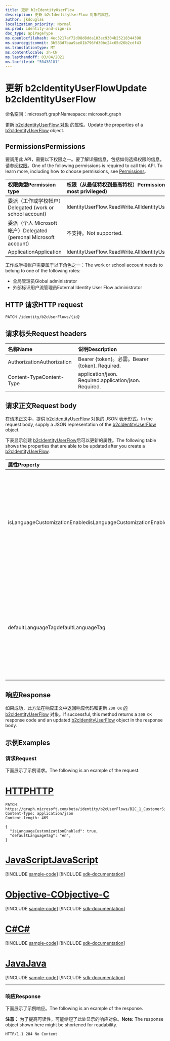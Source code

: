 ```yaml
---
title: 更新 b2cIdentityUserFlow
description: 更新 b2cIdentityUserFlow 对象的属性。
author: jkdouglas
localization_priority: Normal
ms.prod: identity-and-sign-in
doc_type: apiPageType
ms.openlocfilehash: 4ec3217af72d08d8dda103ec9304b25218344398
ms.sourcegitcommit: 3b583d7baa9ae81b796fd30bc24c65d26b2cdf43
ms.translationtype: MT
ms.contentlocale: zh-CN
ms.lasthandoff: 03/04/2021
ms.locfileid: "50438181"
---
```

# <a name="update-b2cidentityuserflow"></a><span data-ttu-id="370f7-103">更新 b2cIdentityUserFlow</span><span class="sxs-lookup"><span data-stu-id="370f7-103">Update b2cIdentityUserFlow</span></span>

<span data-ttu-id="370f7-104">命名空间：microsoft.graph</span><span class="sxs-lookup"><span data-stu-id="370f7-104">Namespace: microsoft.graph</span></span>

<span data-ttu-id="370f7-105">更新 [b2cIdentityUserFlow 对象](../resources/b2cidentityuserflow.md) 的属性。</span><span class="sxs-lookup"><span data-stu-id="370f7-105">Update the properties of a [b2cIdentityUserFlow](../resources/b2cidentityuserflow.md) object.</span></span>

## <a name="permissions"></a><span data-ttu-id="370f7-106">Permissions</span><span class="sxs-lookup"><span data-stu-id="370f7-106">Permissions</span></span>

<span data-ttu-id="370f7-p101">要调用此 API，需要以下权限之一。要了解详细信息，包括如何选择权限的信息，请参阅[权限](/graph/permissions-reference)。</span><span class="sxs-lookup"><span data-stu-id="370f7-p101">One of the following permissions is required to call this API. To learn more, including how to choose permissions, see [Permissions](/graph/permissions-reference).</span></span>

|<span data-ttu-id="370f7-109">权限类型</span><span class="sxs-lookup"><span data-stu-id="370f7-109">Permission type</span></span>      | <span data-ttu-id="370f7-110">权限（从最低特权到最高特权）</span><span class="sxs-lookup"><span data-stu-id="370f7-110">Permissions (from least to most privileged)</span></span>              |
|:--------------------|:---------------------------------------------------------|
|<span data-ttu-id="370f7-111">委派（工作或学校帐户）</span><span class="sxs-lookup"><span data-stu-id="370f7-111">Delegated (work or school account)</span></span>|<span data-ttu-id="370f7-112">IdentityUserFlow.ReadWrite.All</span><span class="sxs-lookup"><span data-stu-id="370f7-112">IdentityUserFlow.ReadWrite.All</span></span>|
|<span data-ttu-id="370f7-113">委派（个人 Microsoft 帐户）</span><span class="sxs-lookup"><span data-stu-id="370f7-113">Delegated (personal Microsoft account)</span></span>| <span data-ttu-id="370f7-114">不支持。</span><span class="sxs-lookup"><span data-stu-id="370f7-114">Not supported.</span></span>|
|<span data-ttu-id="370f7-115">Application</span><span class="sxs-lookup"><span data-stu-id="370f7-115">Application</span></span>|<span data-ttu-id="370f7-116">IdentityUserFlow.ReadWrite.All</span><span class="sxs-lookup"><span data-stu-id="370f7-116">IdentityUserFlow.ReadWrite.All</span></span>|

<span data-ttu-id="370f7-117">工作或学校帐户需要属于以下角色之一：</span><span class="sxs-lookup"><span data-stu-id="370f7-117">The work or school account needs to belong to one of the following roles:</span></span>

* <span data-ttu-id="370f7-118">全局管理员</span><span class="sxs-lookup"><span data-stu-id="370f7-118">Global administrator</span></span>
* <span data-ttu-id="370f7-119">外部标识用户流管理员</span><span class="sxs-lookup"><span data-stu-id="370f7-119">External Identity User Flow administrator</span></span>

## <a name="http-request"></a><span data-ttu-id="370f7-120">HTTP 请求</span><span class="sxs-lookup"><span data-stu-id="370f7-120">HTTP request</span></span>

<!-- {
  "blockType": "ignored"
}
-->

``` http
PATCH /identity/b2cUserFlows/{id}
```

## <a name="request-headers"></a><span data-ttu-id="370f7-121">请求标头</span><span class="sxs-lookup"><span data-stu-id="370f7-121">Request headers</span></span>

|<span data-ttu-id="370f7-122">名称</span><span class="sxs-lookup"><span data-stu-id="370f7-122">Name</span></span>|<span data-ttu-id="370f7-123">说明</span><span class="sxs-lookup"><span data-stu-id="370f7-123">Description</span></span>|
|:---|:---|
|<span data-ttu-id="370f7-124">Authorization</span><span class="sxs-lookup"><span data-stu-id="370f7-124">Authorization</span></span>|<span data-ttu-id="370f7-p102">Bearer {token}。必需。</span><span class="sxs-lookup"><span data-stu-id="370f7-p102">Bearer {token}. Required.</span></span>|
|<span data-ttu-id="370f7-127">Content-Type</span><span class="sxs-lookup"><span data-stu-id="370f7-127">Content-Type</span></span>|<span data-ttu-id="370f7-p103">application/json. Required.</span><span class="sxs-lookup"><span data-stu-id="370f7-p103">application/json. Required.</span></span>|

## <a name="request-body"></a><span data-ttu-id="370f7-130">请求正文</span><span class="sxs-lookup"><span data-stu-id="370f7-130">Request body</span></span>

<span data-ttu-id="370f7-131">在请求正文中，提供 [b2cIdentityUserFlow](../resources/b2cidentityuserflow.md) 对象的 JSON 表示形式。</span><span class="sxs-lookup"><span data-stu-id="370f7-131">In the request body, supply a JSON representation of the [b2cIdentityUserFlow](../resources/b2cidentityuserflow.md) object.</span></span>

<span data-ttu-id="370f7-132">下表显示创建 [b2cIdentityUserFlow](../resources/b2cidentityuserflow.md)后可以更新的属性。</span><span class="sxs-lookup"><span data-stu-id="370f7-132">The following table shows the properties that are able to be updated after you create a [b2cIdentityUserFlow](../resources/b2cidentityuserflow.md).</span></span>

|<span data-ttu-id="370f7-133">属性</span><span class="sxs-lookup"><span data-stu-id="370f7-133">Property</span></span>|<span data-ttu-id="370f7-134">类型</span><span class="sxs-lookup"><span data-stu-id="370f7-134">Type</span></span>|<span data-ttu-id="370f7-135">说明</span><span class="sxs-lookup"><span data-stu-id="370f7-135">Description</span></span>|
|:---|:---|:---|
|<span data-ttu-id="370f7-136">isLanguageCustomizationEnabled</span><span class="sxs-lookup"><span data-stu-id="370f7-136">isLanguageCustomizationEnabled</span></span>|<span data-ttu-id="370f7-137">Boolean</span><span class="sxs-lookup"><span data-stu-id="370f7-137">Boolean</span></span>|<span data-ttu-id="370f7-138">此属性决定语言自定义是否在 B2C 用户流中启用。</span><span class="sxs-lookup"><span data-stu-id="370f7-138">The property that determines whether language customization is enabled within the B2C user flow.</span></span> <span data-ttu-id="370f7-139">默认情况下，语言自定义不会在 B2C 用户流中启用。</span><span class="sxs-lookup"><span data-stu-id="370f7-139">Language customization is not enabled by default for B2C user flows.</span></span>|
|<span data-ttu-id="370f7-140">defaultLanguageTag</span><span class="sxs-lookup"><span data-stu-id="370f7-140">defaultLanguageTag</span></span>|<span data-ttu-id="370f7-141">String</span><span class="sxs-lookup"><span data-stu-id="370f7-141">String</span></span>|<span data-ttu-id="370f7-142">指示在请求中没有指定 `ui_locale` 标签时使用的 b2cIdentityUserFlow 的默认语言。</span><span class="sxs-lookup"><span data-stu-id="370f7-142">Indicates the default language of the b2cIdentityUserFlow that is used when no `ui_locale` tag is specified in the request.</span></span> <span data-ttu-id="370f7-143">此字段符合 [RFC 5646](https://tools.ietf.org/html/rfc5646)。</span><span class="sxs-lookup"><span data-stu-id="370f7-143">This field is [RFC 5646](https://tools.ietf.org/html/rfc5646) compliant.</span></span>|

## <a name="response"></a><span data-ttu-id="370f7-144">响应</span><span class="sxs-lookup"><span data-stu-id="370f7-144">Response</span></span>

<span data-ttu-id="370f7-145">如果成功，此方法在响应正文中返回响应代码和更新 `200 OK` [的 b2cIdentityUserFlow](../resources/b2cidentityuserflow.md) 对象。</span><span class="sxs-lookup"><span data-stu-id="370f7-145">If successful, this method returns a `200 OK` response code and an updated [b2cIdentityUserFlow](../resources/b2cidentityuserflow.md) object in the response body.</span></span>

## <a name="examples"></a><span data-ttu-id="370f7-146">示例</span><span class="sxs-lookup"><span data-stu-id="370f7-146">Examples</span></span>

### <a name="request"></a><span data-ttu-id="370f7-147">请求</span><span class="sxs-lookup"><span data-stu-id="370f7-147">Request</span></span>

<span data-ttu-id="370f7-148">下面展示了示例请求。</span><span class="sxs-lookup"><span data-stu-id="370f7-148">The following is an example of the request.</span></span>


# <a name="http"></a>[<span data-ttu-id="370f7-149">HTTP</span><span class="sxs-lookup"><span data-stu-id="370f7-149">HTTP</span></span>](#tab/http)
<!-- {
  "blockType": "request",
  "name": "update_b2cidentityuserflow"
}
-->

``` http
PATCH https://graph.microsoft.com/beta/identity/b2cUserFlows/B2C_1_CustomerSignUp
Content-Type: application/json
Content-length: 469

{
  "isLanguageCustomizationEnabled": true,
  "defaultLanguageTag": "en",
}
```
# <a name="javascript"></a>[<span data-ttu-id="370f7-150">JavaScript</span><span class="sxs-lookup"><span data-stu-id="370f7-150">JavaScript</span></span>](#tab/javascript)
[!INCLUDE [sample-code](../includes/snippets/javascript/update-b2cidentityuserflow-javascript-snippets.md)]
[!INCLUDE [sdk-documentation](../includes/snippets/snippets-sdk-documentation-link.md)]

# <a name="objective-c"></a>[<span data-ttu-id="370f7-151">Objective-C</span><span class="sxs-lookup"><span data-stu-id="370f7-151">Objective-C</span></span>](#tab/objc)
[!INCLUDE [sample-code](../includes/snippets/objc/update-b2cidentityuserflow-objc-snippets.md)]
[!INCLUDE [sdk-documentation](../includes/snippets/snippets-sdk-documentation-link.md)]

# <a name="c"></a>[<span data-ttu-id="370f7-152">C#</span><span class="sxs-lookup"><span data-stu-id="370f7-152">C#</span></span>](#tab/csharp)
[!INCLUDE [sample-code](../includes/snippets/csharp/update-b2cidentityuserflow-csharp-snippets.md)]
[!INCLUDE [sdk-documentation](../includes/snippets/snippets-sdk-documentation-link.md)]

# <a name="java"></a>[<span data-ttu-id="370f7-153">Java</span><span class="sxs-lookup"><span data-stu-id="370f7-153">Java</span></span>](#tab/java)
[!INCLUDE [sample-code](../includes/snippets/java/update-b2cidentityuserflow-java-snippets.md)]
[!INCLUDE [sdk-documentation](../includes/snippets/snippets-sdk-documentation-link.md)]

---


### <a name="response"></a><span data-ttu-id="370f7-154">响应</span><span class="sxs-lookup"><span data-stu-id="370f7-154">Response</span></span>

<span data-ttu-id="370f7-155">下面展示了示例响应。</span><span class="sxs-lookup"><span data-stu-id="370f7-155">The following is an example of the response.</span></span>

<span data-ttu-id="370f7-156">**注意：** 为了提高可读性，可能缩短了此处显示的响应对象。</span><span class="sxs-lookup"><span data-stu-id="370f7-156">**Note:** The response object shown here might be shortened for readability.</span></span>
<!-- {
  "blockType": "response",
  "truncated": true,
}
-->

``` http
HTTP/1.1 204 No Content
```

<!-- {
  "type": "#page.annotation",
  "description": "Create b2CUserFlow",
  "keywords": "",
  "section": "documentation",
  "tocPath": "",
  "suppressions": [
  ]
}-->
